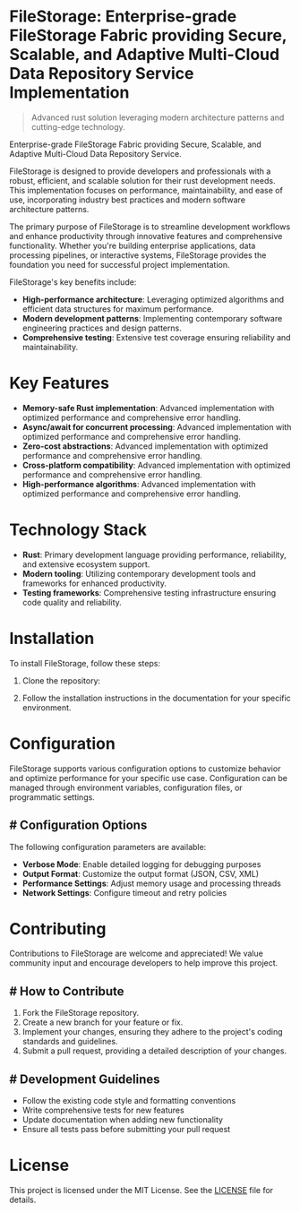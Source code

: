 <!-- fallback_FileStorage_20251028212806_16242 -->

# FileStorage: Enterprise-grade FileStorage Fabric providing Secure, Scalable, and Adaptive Multi-Cloud Data Repository Service Implementation
> Advanced rust solution leveraging modern architecture patterns and cutting-edge technology.

Enterprise-grade FileStorage Fabric providing Secure, Scalable, and Adaptive Multi-Cloud Data Repository Service.

FileStorage is designed to provide developers and professionals with a robust, efficient, and scalable solution for their rust development needs. This implementation focuses on performance, maintainability, and ease of use, incorporating industry best practices and modern software architecture patterns.

The primary purpose of FileStorage is to streamline development workflows and enhance productivity through innovative features and comprehensive functionality. Whether you're building enterprise applications, data processing pipelines, or interactive systems, FileStorage provides the foundation you need for successful project implementation.

FileStorage's key benefits include:

* **High-performance architecture**: Leveraging optimized algorithms and efficient data structures for maximum performance.
* **Modern development patterns**: Implementing contemporary software engineering practices and design patterns.
* **Comprehensive testing**: Extensive test coverage ensuring reliability and maintainability.

# Key Features

* **Memory-safe Rust implementation**: Advanced implementation with optimized performance and comprehensive error handling.
* **Async/await for concurrent processing**: Advanced implementation with optimized performance and comprehensive error handling.
* **Zero-cost abstractions**: Advanced implementation with optimized performance and comprehensive error handling.
* **Cross-platform compatibility**: Advanced implementation with optimized performance and comprehensive error handling.
* **High-performance algorithms**: Advanced implementation with optimized performance and comprehensive error handling.

# Technology Stack

* **Rust**: Primary development language providing performance, reliability, and extensive ecosystem support.
* **Modern tooling**: Utilizing contemporary development tools and frameworks for enhanced productivity.
* **Testing frameworks**: Comprehensive testing infrastructure ensuring code quality and reliability.

# Installation

To install FileStorage, follow these steps:

1. Clone the repository:


2. Follow the installation instructions in the documentation for your specific environment.

# Configuration

FileStorage supports various configuration options to customize behavior and optimize performance for your specific use case. Configuration can be managed through environment variables, configuration files, or programmatic settings.

## # Configuration Options

The following configuration parameters are available:

* **Verbose Mode**: Enable detailed logging for debugging purposes
* **Output Format**: Customize the output format (JSON, CSV, XML)
* **Performance Settings**: Adjust memory usage and processing threads
* **Network Settings**: Configure timeout and retry policies

# Contributing

Contributions to FileStorage are welcome and appreciated! We value community input and encourage developers to help improve this project.

## # How to Contribute

1. Fork the FileStorage repository.
2. Create a new branch for your feature or fix.
3. Implement your changes, ensuring they adhere to the project's coding standards and guidelines.
4. Submit a pull request, providing a detailed description of your changes.

## # Development Guidelines

* Follow the existing code style and formatting conventions
* Write comprehensive tests for new features
* Update documentation when adding new functionality
* Ensure all tests pass before submitting your pull request

# License

This project is licensed under the MIT License. See the [LICENSE](https://github.com/pethmm/FileStorage/blob/main/LICENSE) file for details.

